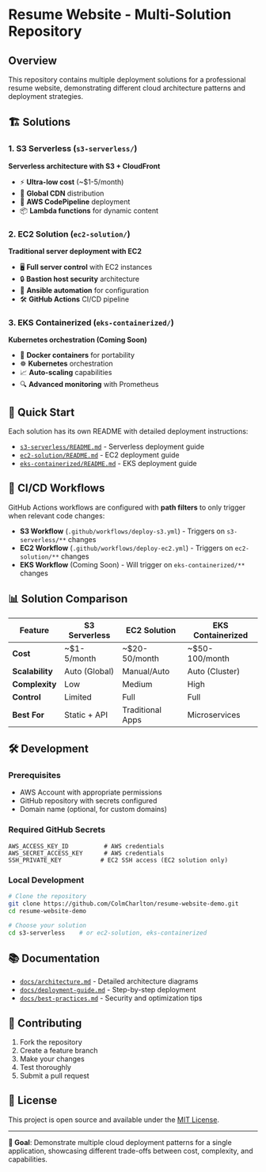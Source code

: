 # Resume Website - Multi-Solution Repository

## Overview
This repository contains multiple deployment solutions for a professional resume website, demonstrating different cloud architecture patterns and deployment strategies.

## 🏗️ Solutions

### 1. S3 Serverless (`s3-serverless/`)
**Serverless architecture with S3 + CloudFront**
- ⚡ **Ultra-low cost** (~$1-5/month)
- 🚀 **Global CDN** distribution
- 🔧 **AWS CodePipeline** deployment
- 📦 **Lambda functions** for dynamic content

### 2. EC2 Solution (`ec2-solution/`)
**Traditional server deployment with EC2**
- 🖥️ **Full server control** with EC2 instances
- 🔒 **Bastion host security** architecture
- 🤖 **Ansible automation** for configuration
- 🛠️ **GitHub Actions** CI/CD pipeline

### 3. EKS Containerized (`eks-containerized/`)
**Kubernetes orchestration (Coming Soon)**
- 🐳 **Docker containers** for portability
- ☸️ **Kubernetes** orchestration
- 📈 **Auto-scaling** capabilities
- 🔍 **Advanced monitoring** with Prometheus

## 🚀 Quick Start

Each solution has its own README with detailed deployment instructions:

- [`s3-serverless/README.md`](s3-serverless/README.md) - Serverless deployment guide
- [`ec2-solution/README.md`](ec2-solution/README.md) - EC2 deployment guide  
- [`eks-containerized/README.md`](eks-containerized/README.md) - EKS deployment guide

## 🔄 CI/CD Workflows

GitHub Actions workflows are configured with **path filters** to only trigger when relevant code changes:

- **S3 Workflow** (`.github/workflows/deploy-s3.yml`) - Triggers on `s3-serverless/**` changes
- **EC2 Workflow** (`.github/workflows/deploy-ec2.yml`) - Triggers on `ec2-solution/**` changes
- **EKS Workflow** (Coming Soon) - Will trigger on `eks-containerized/**` changes

## 📊 Solution Comparison

| Feature | S3 Serverless | EC2 Solution | EKS Containerized |
|---------|---------------|--------------|-------------------|
| **Cost** | ~$1-5/month | ~$20-50/month | ~$50-100/month |
| **Scalability** | Auto (Global) | Manual/Auto | Auto (Cluster) |
| **Complexity** | Low | Medium | High |
| **Control** | Limited | Full | Full |
| **Best For** | Static + API | Traditional Apps | Microservices |

## 🛠️ Development

### Prerequisites
- AWS Account with appropriate permissions
- GitHub repository with secrets configured
- Domain name (optional, for custom domains)

### Required GitHub Secrets
```
AWS_ACCESS_KEY_ID          # AWS credentials
AWS_SECRET_ACCESS_KEY      # AWS credentials  
SSH_PRIVATE_KEY           # EC2 SSH access (EC2 solution only)
```

### Local Development
```bash
# Clone the repository
git clone https://github.com/ColmCharlton/resume-website-demo.git
cd resume-website-demo

# Choose your solution
cd s3-serverless    # or ec2-solution, eks-containerized
```

## 📚 Documentation

- [`docs/architecture.md`](docs/architecture.md) - Detailed architecture diagrams
- [`docs/deployment-guide.md`](docs/deployment-guide.md) - Step-by-step deployment
- [`docs/best-practices.md`](docs/best-practices.md) - Security and optimization tips

## 🤝 Contributing

1. Fork the repository
2. Create a feature branch
3. Make your changes
4. Test thoroughly
5. Submit a pull request

## 📄 License

This project is open source and available under the [MIT License](LICENSE).

---

**🎯 Goal**: Demonstrate multiple cloud deployment patterns for a single application, showcasing different trade-offs between cost, complexity, and capabilities.